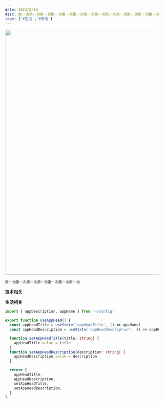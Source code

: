 ```yaml
---
date: 2023/3/13
desc: 第一次第一次第一次第一次第一次第一次第一次第一次第一次第一次第一次第一次第一次第一次第一次第一次第一次第一次第一次第一次第一次第一次第一次第一次第一次第一次第一次第一次
tags: ['#生活','#闲话']
---
```


<img src="https://cdn.jsdelivr.net/gh/pinky-pig/pic-bed/images20230313114545.png" width=800/>  

<small>第一次第一次第一次第一次第一次第一次第一次</small>  

**技术相关**


**生活相关**  


```ts
import { appDescription, appName } from '~/config'

export function useAppHead() {
  const appHeadTitle = useState('appHeadTitle', () => appName)
  const appHeadDescription = useState('appHeadDescription', () => appDescription)

  function setAppHeadTitle(title: string) {
    appHeadTitle.value = title
  }
  function setAppHeadDescription(description: string) {
    appHeadDescription.value = description
  }

  return {
    appHeadTitle,
    appHeadDescription,
    setAppHeadTitle,
    setAppHeadDescription,
  }
}
```
